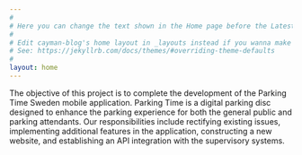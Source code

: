```yaml
---
#
# Here you can change the text shown in the Home page before the Latest Posts section.
#
# Edit cayman-blog's home layout in _layouts instead if you wanna make some changes
# See: https://jekyllrb.com/docs/themes/#overriding-theme-defaults
#
layout: home
---
```


The objective of this project is to complete the development of the Parking Time Sweden mobile application. Parking Time is a digital parking disc designed to enhance the parking experience for both the general public and parking attendants. Our responsibilities include rectifying existing issues, implementing additional features in the application, constructing a new website, and establishing an API integration with the supervisory systems.